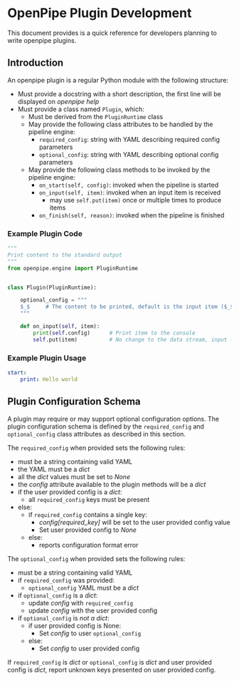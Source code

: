 # OpenPipe Plugin Development
This document provides is a quick reference for developers planning to write openpipe plugins.

## Introduction
An openpipe plugin is a regular Python module with the following structure:

- Must provide a docstring with a short description, the first line will be displayed on _openpipe help_
- Must provide a class named `Plugin`, which:
    - Must be derived from the `PluginRuntime` class
    - May provide the following class attributes to be handled by the pipeline engine:
        - `required_config`: string with YAML describing required config parameters
        - `optional_config`: string with YAML describing optional config parameters
    - May provide the following class methods to be invoked by the pipeline engine:
        - `on_start(self, config)`: invoked when the pipeline is started
        - `on_input(self, item)`: invoked when an input item is received
            - may use `self.put(item)` once or multiple times to produce items
        - `on_finish(self, reason)`: invoked when the pipeline is finished

### Example Plugin Code
```python
"""
Print content to the standard output
"""
from openpipe.engine import PluginRuntime


class Plugin(PluginRuntime):

    optional_config = """
    $_$     # The content to be printed, default is the input item ($_$)
    """

    def on_input(self, item):
        print(self.config)      # Print item to the console
        self.put(item)          # No change to the data stream, input -> output
```

### Example Plugin Usage
```yaml
start:
    print: Hello world
```

## Plugin Configuration Schema

A plugin may require or may support optional configuration options. The plugin configuration schema is defined by the `required_config` and `optional_config` class attributes as described in this section.

The `required_config` when provided sets the following rules:
- must be a string containing valid YAML
- the YAML must be a _dict_
- all the _dict_ values must be set to _None_
- the _config_ attribute available to the plugin methods will be a _dict_
- if the user provided config is a _dict_:
    - all `required_config` keys must be present
- else:
    - if `required_config` contains a single key:
        - _config[required_key]_ will be set to the user provided config value
        - Set user provided config to _None_
    - else:
        - reports configuration format error

The `optional_config` when provided sets the following rules:
- must be a string containing valid YAML
- if `required_config` was provided:
    - `optional_config` YAML must be a _dict_
- if `optional_config` is a _dict_:
    - update _config_ with `required_config`
    - update _config_ with the user provided config
- if `optional_config` is _not a dict_:
    - if user provided config is None:
        - Set _config_ to user `optional_config`
    - else:
        - Set _config_ to user provided config

If `required_config` is _dict_ or `optional_config` is _dict_ and user provided config is _dict_, report unknown keys presented on user provided config.
